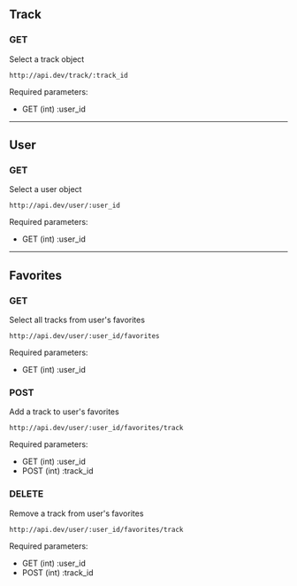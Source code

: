 ## Track

### GET

Select a track object

	http://api.dev/track/:track_id

Required parameters:
* GET (int) :user_id

*****

## User

### GET

Select a user object

	http://api.dev/user/:user_id

Required parameters:
* GET (int) :user_id

*****

## Favorites

### GET

Select all tracks from user's favorites

	http://api.dev/user/:user_id/favorites

Required parameters:
* GET (int) :user_id

### POST

Add a track to user's favorites

	http://api.dev/user/:user_id/favorites/track

Required parameters:
* GET (int) :user_id
* POST (int) :track_id

### DELETE

Remove a track from user's favorites

	http://api.dev/user/:user_id/favorites/track

Required parameters:
* GET (int) :user_id
* POST (int) :track_id
